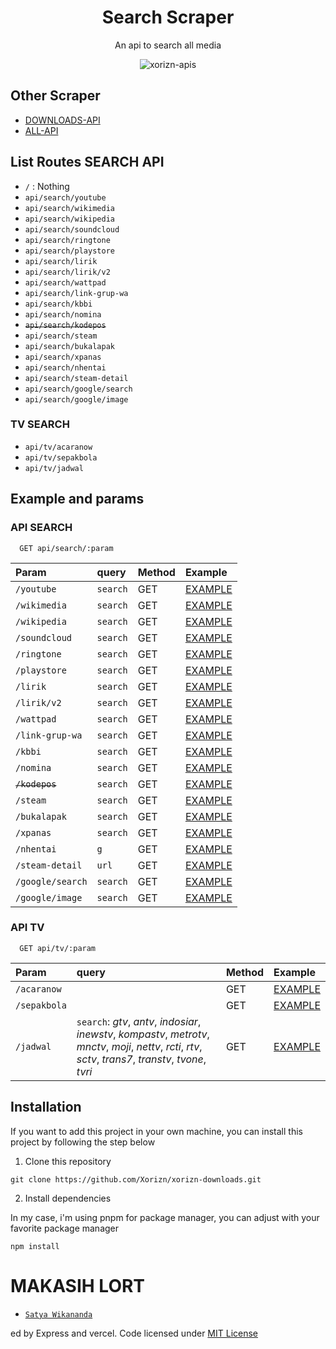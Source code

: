 <div align="center">

<h1>Search Scraper</h1>

<p>An api to search all media</p>

![xorizn-apis](https://socialify.git.ci/Xorizn/xorizn-search/image?description=1&descriptionEditable=This%20is%20a%20scraper%20API%20that%20I%20made%20myself.%20You%20can%20use%20it%20by%20entering%20the%20Vercel%20link%20above%20and%20then%20just%20use%20it.%20Below%20there%20is%20an%20example%20of%20how%20to%20use%20this%20API.&font=Jost&forks=1&issues=1&language=1&logo=https%3A%2F%2Fraw.githubusercontent.com%2FXorizn%2FXorizn%2Fmain%2Fimage%2Fvercel.svg&name=1&owner=1&pattern=Formal%20Invitation&pulls=1&stargazers=1&theme=Light)

</div>

## Other Scraper

- [DOWNLOADS-API](https://github.com/Xorizn/xorizn-downloads)
- [ALL-API](https://github.com/Xorizn/xorizn-apis)

## List Routes SEARCH API
- `/` : Nothing
- `api/search/youtube`
- `api/search/wikimedia`
- `api/search/wikipedia`
- `api/search/soundcloud`
- `api/search/ringtone`
- `api/search/playstore`
- `api/search/lirik`
- `api/search/lirik/v2`
- `api/search/wattpad`
- `api/search/link-grup-wa`
- `api/search/kbbi`
- `api/search/nomina`
- ~~`api/search/kodepos`~~
- `api/search/steam`
- `api/search/bukalapak`
- `api/search/xpanas`
- `api/search/nhentai`
- `api/search/steam-detail`
- `api/search/google/search`
- `api/search/google/image`

### TV SEARCH
- `api/tv/acaranow`
- `api/tv/sepakbola`
- `api/tv/jadwal`


## Example and params

### API SEARCH
```
  GET api/search/:param
```
| Param          | query     | Method | Example  |
| :----------    | :-------  | :--    | :--      |
| `/youtube`   | `search`     | GET    | [EXAMPLE](https://xorizn-search.vercel.app/api/search/youtube?search=zee) |
| `/wikimedia`    | `search`     | GET    | [EXAMPLE](https://xorizn-search.vercel.app/api/search/wikimedia?search=jokowi) |
| `/wikipedia`    | `search`     | GET    | [EXAMPLE](https://xorizn-search.vercel.app/api/search/wikipedia?search=jokowi) |
| `/soundcloud`    | `search`     | GET    | [EXAMPLE](https://xorizn-search.vercel.app/api/search/soundcloud?search=bertaut) |
| `/ringtone`    | `search`     | GET    | [EXAMPLE](https://xorizn-search.vercel.app/api/search/ringtone?search=naruto) |
| `/playstore`    | `search`     | GET    | [EXAMPLE](https://xorizn-search.vercel.app/api/search/playstore?search=ff) |
| `/lirik`    | `search`     | GET    | [EXAMPLE](https://xorizn-search.vercel.app/api/search/lirik?search=bertaut) |
| `/lirik/v2`    | `search`     | GET    | [EXAMPLE](https://xorizn-search.vercel.app/api/search/lirik/v2?search=bertaut) |
| `/wattpad`    | `search`     | GET    | [EXAMPLE](https://xorizn-search.vercel.app/api/search/wattpad?search=anime) |
| `/link-grup-wa`    | `search`     | GET    | [EXAMPLE](https://xorizn-search.vercel.app/api/search/link-grup-wa?search=anime) |
| `/kbbi`    | `search`     | GET    | [EXAMPLE](https://xorizn-search.vercel.app/api/search/kbbi?search=aku) |
| `/nomina`    | `search`     | GET    | [EXAMPLE](https://xorizn-search.vercel.app/api/search/nomina?search=aku) |
| ~~`/kodepos`~~    | `search`     | GET    | [EXAMPLE](https://xorizn-search.vercel.app/api/search/kodepos?search=jakarta) |
| `/steam`    | `search`     | GET    | [EXAMPLE](https://xorizn-search.vercel.app/api/search/steam?search=dota2) |
| `/bukalapak`    | `search`     | GET    | [EXAMPLE](https://xorizn-search.vercel.app/api/search/bukalapak?search=baju) |
| `/xpanas`    | `search`     | GET    | [EXAMPLE](https://xorizn-search.vercel.app/api/search/xpanas?search=china) |
| `/nhentai`    | `g`     | GET    | [EXAMPLE](https://xorizn-search.vercel.app/api/search/nhentai?g=310502) |
| `/steam-detail`    | `url`     | GET    | [EXAMPLE](https://xorizn-search.vercel.app/api/search/steam-detail?url=https://store.steampowered.com/app/570/Dota_2/) |
| `/google/search`    | `search`     | GET    | [EXAMPLE](https://xorizn-search.vercel.app/api/search/google/search?search=naruto) |
| `/google/image`    | `search`     | GET    | [EXAMPLE](https://xorizn-search.vercel.app/api/search/google/image?search=naruto) |

### API TV
```
  GET api/tv/:param
```
| Param          | query     | Method | Example  |
| :----------    | :-------  | :--    | :--      |
| `/acaranow`    |      | GET    | [EXAMPLE](https://xorizn-search.vercel.app/api/tv/acaranow) |
| `/sepakbola`   |      | GET    | [EXAMPLE](https://xorizn-search.vercel.app/api/tv/sepakbola) |
| `/jadwal`    | `search`: *gtv*, *antv*, *indosiar*, *inewstv*, *kompastv*, *metrotv*, *mnctv*, *moji*, *nettv*, *rcti*, *rtv*, *sctv*, *trans7*, *transtv*, *tvone*, *tvri*     | GET    | [EXAMPLE](https://xorizn-search.vercel.app/api/tv/jadwal?search=antv) |

## Installation

If you want to add this project in your own machine, you can install this project by following the step below

1. Clone this repository

```
git clone https://github.com/Xorizn/xorizn-downloads.git
```

2. Install dependencies

In my case, i'm using pnpm for package manager, you can adjust with your favorite package manager

```
npm install
```

# MAKASIH LORT
* [`Satya Wikananda`](https://github.com/satyawikananda)

ed by Express and vercel. Code licensed under [MIT License](https://raw.githubusercontent.com/Xorizn/xorizn-downloads/master/LICENSE)
